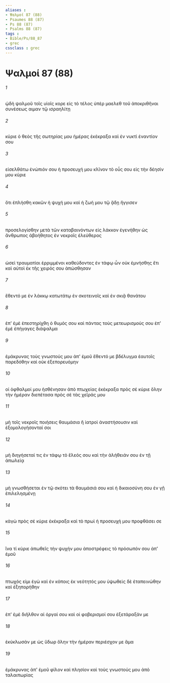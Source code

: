 ```yaml
---
aliases : 
- Ψαλμοί 87 (88)
- Psaumes 88 (87)
- Ps 88 (87)
- Psalms 88 (87)
tags : 
- Bible/Ps/88_87
- grec
cssclass : grec
---
```


# Ψαλμοί 87 (88)

###### 1
ᾠδὴ ψαλμοῦ τοῖς υἱοῖς κορε εἰς τὸ τέλος ὑπὲρ μαελεθ τοῦ ἀποκριθῆναι συνέσεως αιμαν τῷ ισραηλίτῃ
###### 2
κύριε ὁ θεὸς τῆς σωτηρίας μου ἡμέρας ἐκέκραξα καὶ ἐν νυκτὶ ἐναντίον σου
###### 3
εἰσελθάτω ἐνώπιόν σου ἡ προσευχή μου κλῖνον τὸ οὖς σου εἰς τὴν δέησίν μου κύριε
###### 4
ὅτι ἐπλήσθη κακῶν ἡ ψυχή μου καὶ ἡ ζωή μου τῷ ᾅδῃ ἤγγισεν
###### 5
προσελογίσθην μετὰ τῶν καταβαινόντων εἰς λάκκον ἐγενήθην ὡς ἄνθρωπος ἀβοήθητος ἐν νεκροῖς ἐλεύθερος
###### 6
ὡσεὶ τραυματίαι ἐρριμμένοι καθεύδοντες ἐν τάφῳ ὧν οὐκ ἐμνήσθης ἔτι καὶ αὐτοὶ ἐκ τῆς χειρός σου ἀπώσθησαν
###### 7
ἔθεντό με ἐν λάκκῳ κατωτάτῳ ἐν σκοτεινοῖς καὶ ἐν σκιᾷ θανάτου
###### 8
ἐπ' ἐμὲ ἐπεστηρίχθη ὁ θυμός σου καὶ πάντας τοὺς μετεωρισμούς σου ἐπ' ἐμὲ ἐπήγαγες διάψαλμα
###### 9
ἐμάκρυνας τοὺς γνωστούς μου ἀπ' ἐμοῦ ἔθεντό με βδέλυγμα ἑαυτοῖς παρεδόθην καὶ οὐκ ἐξεπορευόμην
###### 10
οἱ ὀφθαλμοί μου ἠσθένησαν ἀπὸ πτωχείας ἐκέκραξα πρὸς σέ κύριε ὅλην τὴν ἡμέραν διεπέτασα πρὸς σὲ τὰς χεῖράς μου
###### 11
μὴ τοῖς νεκροῖς ποιήσεις θαυμάσια ἢ ἰατροὶ ἀναστήσουσιν καὶ ἐξομολογήσονταί σοι
###### 12
μὴ διηγήσεταί τις ἐν τάφῳ τὸ ἔλεός σου καὶ τὴν ἀλήθειάν σου ἐν τῇ ἀπωλείᾳ
###### 13
μὴ γνωσθήσεται ἐν τῷ σκότει τὰ θαυμάσιά σου καὶ ἡ δικαιοσύνη σου ἐν γῇ ἐπιλελησμένῃ
###### 14
κἀγὼ πρὸς σέ κύριε ἐκέκραξα καὶ τὸ πρωὶ ἡ προσευχή μου προφθάσει σε
###### 15
ἵνα τί κύριε ἀπωθεῖς τὴν ψυχήν μου ἀποστρέφεις τὸ πρόσωπόν σου ἀπ' ἐμοῦ
###### 16
πτωχός εἰμι ἐγὼ καὶ ἐν κόποις ἐκ νεότητός μου ὑψωθεὶς δὲ ἐταπεινώθην καὶ ἐξηπορήθην
###### 17
ἐπ' ἐμὲ διῆλθον αἱ ὀργαί σου καὶ οἱ φοβερισμοί σου ἐξετάραξάν με
###### 18
ἐκύκλωσάν με ὡς ὕδωρ ὅλην τὴν ἡμέραν περιέσχον με ἅμα
###### 19
ἐμάκρυνας ἀπ' ἐμοῦ φίλον καὶ πλησίον καὶ τοὺς γνωστούς μου ἀπὸ ταλαιπωρίας

